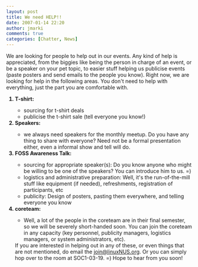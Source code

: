 ```yaml
---
layout: post
title: We need HELP!!
date: 2007-01-14 22:20
author: jmarki
comments: true
categories: [Chatter, News]
---
```

We are looking for people to help out in our events. Any kind of help is appreciated, from the biggies like being the person in charge of an event, or be a speaker on your pet topic, to easier stuff helping us publicise events (paste posters and send emails to the people you know).  Right now, we are looking for help in the following areas. You don't need to help with everything, just the part you are comfortable with.
<ol>
<li style="font-weight: bold">T-shirt:</li>
<ul>
	<li>sourcing for t-shirt deals</li>
	<li>publicise the t-shirt sale (tell everyone you know!)</li>
</ul>
<li style="font-weight: bold">Speakers:</li>
<ul>
	<li>we always need speakers for the monthly meetup. Do you have any thing to share with everyone? Need not be a formal presentation either, even a informal show and tell will do.</li>
</ul>
<li style="font-weight: bold">FOSS Awareness Talk:</li>
<ul>
	<li>sourcing for appropriate speaker(s): Do you know anyone who might be willing to be one of the speakers? You can introduce him to us. =)</li>
	<li>logistics and administrative preparation: Well, it's the run-of-the-mill stuff like equipment (if needed), refreshments, registration of participants, etc</li>
	<li>publicity: Design of posters, pasting them everywhere, and telling everyone you know</li>
</ul>
<li style="font-weight: bold">coreteam:</li>
<ul>
	<li>Well, a lot of the people in the coreteam are in their final semester, so we will be severely short-handed soon. You can join the coreteam in any capacity (key personnel, publicity managers, logistics managers, or system administrators, etc).</li>
</ul>
If you are interested in helping out in any of these, or even things that are not mentioned, do email the <a title="join@linuxNUS.org" href="mailto:join@linuxNUS.org?subject=">join@linuxNUS.org</a>. Or you can simply hop over to the room at SOC1-03-19. =)  Hope to hear from you soon!</ol>
